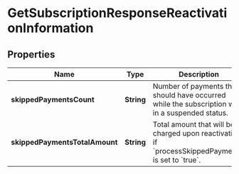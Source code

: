 
# GetSubscriptionResponseReactivationInformation

## Properties
Name | Type | Description | Notes
------------ | ------------- | ------------- | -------------
**skippedPaymentsCount** | **String** | Number of payments that should have occurred while the subscription was in a suspended status.  |  [optional]
**skippedPaymentsTotalAmount** | **String** | Total amount that will be charged upon reactivation if &#x60;processSkippedPayments&#x60; is set to &#x60;true&#x60;.  |  [optional]



